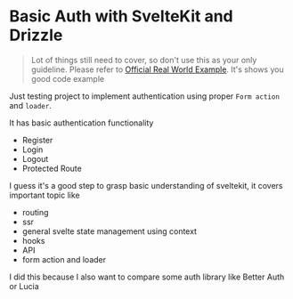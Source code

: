 # Basic Auth with SvelteKit and Drizzle
> Lot of things still need to cover, so don't use this as your only guideline. Please refer to [Official Real World Example](https://github.com/sveltejs/realworld/tree/master). It's shows you good code example

Just testing project to implement authentication using proper `Form action` and `loader`.

It has basic authentication functionality
- Register
- Login
- Logout
- Protected Route


I guess it's a good step to grasp basic understanding of sveltekit, it covers important topic like
- routing
- ssr
- general svelte state management using context
- hooks
- API
- form action and loader


I did this because I also want to compare some auth library like Better Auth or Lucia